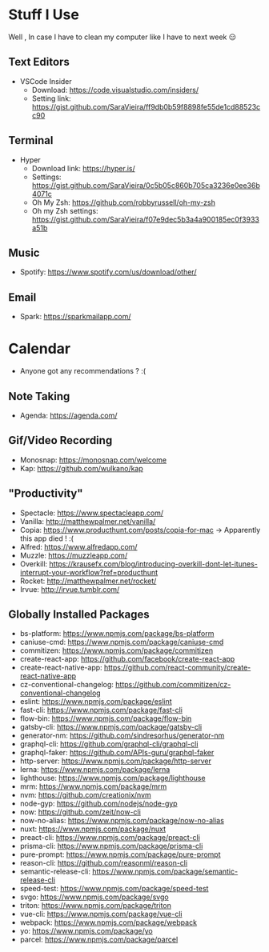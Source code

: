# Stuff I Use

Well , In case I have to clean my computer like I have to next week 😑

## Text Editors

* VSCode Insider
  * Download: https://code.visualstudio.com/insiders/
  * Setting link: https://gist.github.com/SaraVieira/ff9db0b59f8898fe55de1cd88523cc90

## Terminal

* Hyper
  * Download link: https://hyper.is/
  * Settings: https://gist.github.com/SaraVieira/0c5b05c860b705ca3236e0ee36b4071c
  * Oh My Zsh: https://github.com/robbyrussell/oh-my-zsh
  * Oh my Zsh settings: https://gist.github.com/SaraVieira/f07e9dec5b3a4a900185ec0f3933a51b

## Music

* Spotify: https://www.spotify.com/us/download/other/

## Email

* Spark: https://sparkmailapp.com/

# Calendar

* Anyone got any recommendations ? :(

## Note Taking

* Agenda: https://agenda.com/

## Gif/Video Recording

* Monosnap: https://monosnap.com/welcome
* Kap: https://github.com/wulkano/kap

## "Productivity"

* Spectacle: https://www.spectacleapp.com/
* Vanilla: http://matthewpalmer.net/vanilla/
* Copia: https://www.producthunt.com/posts/copia-for-mac -> Apparently this app died ! :(
* Alfred: https://www.alfredapp.com/
* Muzzle: https://muzzleapp.com/
* Overkill: https://krausefx.com/blog/introducing-overkill-dont-let-itunes-interrupt-your-workflow?ref=producthunt
* Rocket: http://matthewpalmer.net/rocket/
* Irvue: http://irvue.tumblr.com/

## Globally Installed Packages

* bs-platform: https://www.npmjs.com/package/bs-platform
* caniuse-cmd: https://www.npmjs.com/package/caniuse-cmd
* commitizen: https://www.npmjs.com/package/commitizen
* create-react-app: https://github.com/facebook/create-react-app
* create-react-native-app: https://github.com/react-community/create-react-native-app
* cz-conventional-changelog: https://github.com/commitizen/cz-conventional-changelog
* eslint: https://www.npmjs.com/package/eslint
* fast-cli: https://www.npmjs.com/package/fast-cli
* flow-bin: https://www.npmjs.com/package/flow-bin
* gatsby-cli: https://www.npmjs.com/package/gatsby-cli
* generator-nm: https://github.com/sindresorhus/generator-nm
* graphql-cli: https://github.com/graphql-cli/graphql-cli
* graphql-faker: https://github.com/APIs-guru/graphql-faker
* http-server: https://www.npmjs.com/package/http-server
* lerna: https://www.npmjs.com/package/lerna
* lighthouse: https://www.npmjs.com/package/lighthouse
* mrm: https://www.npmjs.com/package/mrm
* nvm: https://github.com/creationix/nvm
* node-gyp: https://github.com/nodejs/node-gyp
* now: https://github.com/zeit/now-cli
* now-no-alias: https://www.npmjs.com/package/now-no-alias
* nuxt: https://www.npmjs.com/package/nuxt
* preact-cli: https://www.npmjs.com/package/preact-cli
* prisma-cli: https://www.npmjs.com/package/prisma-cli
* pure-prompt: https://www.npmjs.com/package/pure-prompt
* reason-cli: https://github.com/reasonml/reason-cli
* semantic-release-cli: https://www.npmjs.com/package/semantic-release-cli
* speed-test: https://www.npmjs.com/package/speed-test
* svgo: https://www.npmjs.com/package/svgo
* triton: https://www.npmjs.com/package/triton
* vue-cli: https://www.npmjs.com/package/vue-cli
* webpack: https://www.npmjs.com/package/webpack
* yo: https://www.npmjs.com/package/yo
* parcel: https://www.npmjs.com/package/parcel
